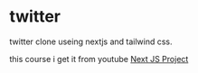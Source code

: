 # twitter
twitter clone useing nextjs and tailwind css.

this course i get it from youtube [Next JS Project](https://www.youtube.com/watch?v=PnvDPSg5bQM&t=1236s)
